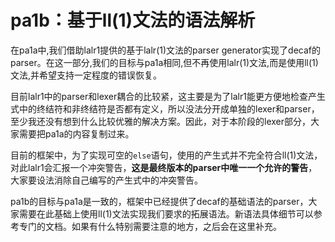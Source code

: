 # pa1b：基于ll(1)文法的语法解析

在pa1a中,我们借助lalr1提供的基于lalr(1)文法的parser generator实现了decaf的parser。在这一部分,我们的目标与pa1a相同,但不再使用lalr(1)文法,而是使用ll(1)文法,并希望支持一定程度的错误恢复。

目前lalr1中的parser和lexer耦合的比较紧，这主要是为了lalr1能更方便地检查产生式中的终结符和非终结符是否都有定义，所以没法分开成单独的lexer和parser，至少我还没有想到什么比较优雅的解决方案。因此，对于本阶段的lexer部分，大家需要把pa1a的内容复制过来。

目前的框架中，为了实现可空的`else`语句，使用的产生式并不完全符合ll(1)文法，对此lalr1会汇报一个冲突警告，**这是最终版本的parser中唯一一个允许的警告**，大家要设法消除自己编写的产生式中的冲突警告。

pa1b的目标与pa1a是一致的，框架中已经提供了decaf的基础语法的parser，大家需要在此基础上使用ll(1)文法实现我们要求的拓展语法。新语法具体细节可以参考专门的文档。如果有什么特别需要注意的地方，之后会在这里补充。
